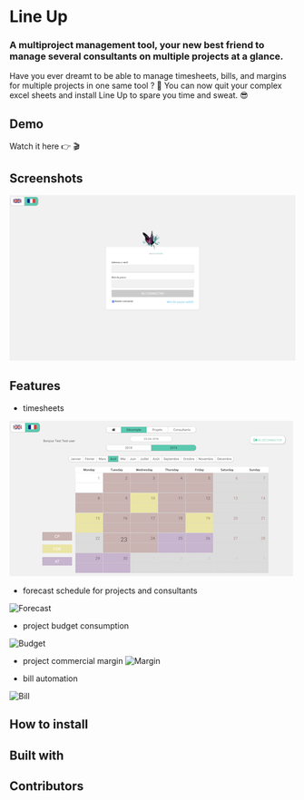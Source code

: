 # Line Up

### A multiproject management tool, your new best friend to manage several consultants on multiple projects at a glance.

Have you ever dreamt to be able to manage timesheets, bills, and margins for multiple projects in one same tool ? 🤯 You can now quit your complex excel sheets and install Line Up to spare you time and sweat. 😎

## Demo

Watch it here 👉 🎬


## Screenshots

![Connexion](/img/connexion.jpg "connexion")


## Features

- timesheets

![Timesheet](/img/timesheet.jpg "timesheet")

- forecast schedule for projects and consultants

![Forecast](/img/forecast.jpg "forecast")

- project budget consumption

![Budget](/img/budget.jpg "budget")

- project commercial margin
![Margin](/img/margin.jpg "margin")

- bill automation

![Bill](/img/bill.jpg "bill")

## How to install





## Built with




## Contributors



